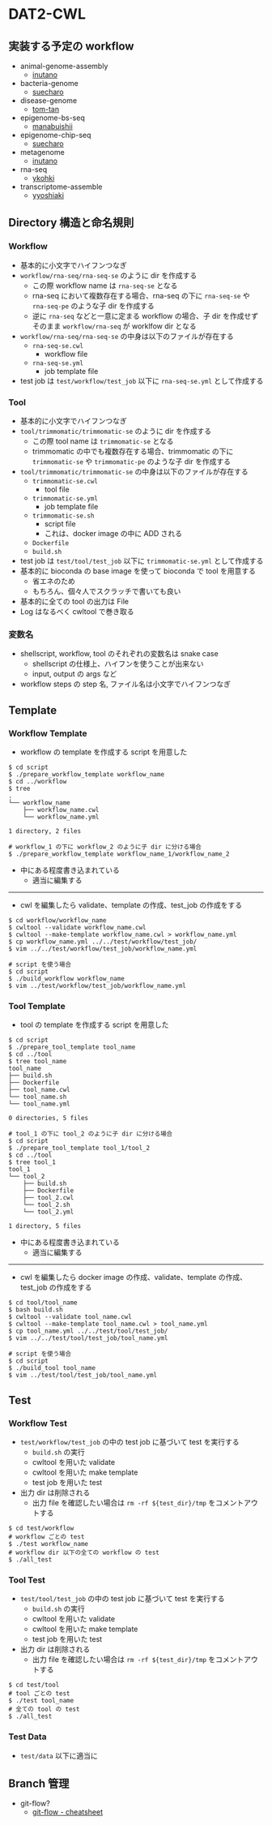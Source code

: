 # DAT2-CWL

## 実装する予定の workflow

- animal-genome-assembly
  - [inutano](github.com/inutano)
- bacteria-genome
  - [suecharo](githu.com/suecharo)
- disease-genome
  - [tom-tan](github.com/tom-tan)
- epigenome-bs-seq
  - [manabuishii](github.com/manabuishii)
- epigenome-chip-seq
  - [suecharo](github.com/suecharo)
- metagenome
  - [inutano](github.com/inutano)
- rna-seq
  - [ykohki](github.com/ykohki)
- transcriptome-assemble
  - [yyoshiaki](github.com/yyoshiaki)

## Directory 構造と命名規則

### Workflow

- 基本的に小文字でハイフンつなぎ
- `workflow/rna-seq/rna-seq-se` のように dir を作成する
  - この際 workflow name は `rna-seq-se` となる
  - rna-seq において複数存在する場合、rna-seq の下に `rna-seq-se` や `rna-seq-pe` のような子 dir を作成する
  - 逆に `rna-seq` などと一意に定まる workflow の場合、子 dir を作成せずそのまま `workflow/rna-seq` が worklfow dir となる
- `workflow/rna-seq/rna-seq-se` の中身は以下のファイルが存在する
  - `rna-seq-se.cwl`
    - workflow file
  - `rna-seq-se.yml`
    - job template file
- test job は `test/workflow/test_job` 以下に `rna-seq-se.yml` として作成する

### Tool

- 基本的に小文字でハイフンつなぎ
- `tool/trimmomatic/trimmomatic-se` のように dir を作成する
  - この際 tool name は `trimmomatic-se` となる
  - trimmomatic の中でも複数存在する場合、trimmomatic の下に `trimmomatic-se` や `trimmomatic-pe` のような子 dir を作成する
- `tool/trimmomatic/trimmomatic-se` の中身は以下のファイルが存在する
  - `trimmomatic-se.cwl`
    - tool file
  - `trimmomatic-se.yml`
    - job template file
  - `trimmomatic-se.sh`
    - script file
    - これは、docker image の中に ADD される
  - `Dockerfile`
  - `build.sh`
- test job は `test/tool/test_job` 以下に `trimmomatic-se.yml` として作成する
- 基本的に bioconda の base image を使って bioconda で tool を用意する
  - 省エネのため
  - もちろん、個々人でスクラッチで書いても良い
- 基本的に全ての tool の出力は File
- Log はなるべく cwltool で巻き取る

### 変数名

- shellscript, workflow, tool のそれぞれの変数名は snake case
  - shellscript の仕様上、ハイフンを使うことが出来ない
  - input, output の args など
- workflow steps の step 名, ファイル名は小文字でハイフンつなぎ

## Template

### Workflow Template

- workflow の template を作成する script を用意した

```shell
$ cd script
$ ./prepare_workflow_template workflow_name
$ cd ../workflow
$ tree
.
└── workflow_name
    ├── workflow_name.cwl
    └── workflow_name.yml

1 directory, 2 files

# workflow_1 の下に workflow_2 のように子 dir に分ける場合
$ ./prepare_workflow_template workflow_name_1/workflow_name_2
```

- 中にある程度書き込まれている
  - 適当に編集する

---

- cwl を編集したら validate、template の作成、test_job の作成をする

```shell
$ cd workflow/workflow_name
$ cwltool --validate workflow_name.cwl
$ cwltool --make-template workflow_name.cwl > workflow_name.yml
$ cp workflow_name.yml ../../test/workflow/test_job/
$ vim ../../test/workflow/test_job/workflow_name.yml

# script を使う場合
$ cd script
$ ./build_workflow workflow_name
$ vim ../test/workflow/test_job/workflow_name.yml
```

### Tool Template

- tool の template を作成する script を用意した

```shell
$ cd script
$ ./prepare_tool_template tool_name
$ cd ../tool
$ tree tool_name
tool_name
├── build.sh
├── Dockerfile
├── tool_name.cwl
└── tool_name.sh
└── tool_name.yml

0 directories, 5 files

# tool_1 の下に tool_2 のように子 dir に分ける場合
$ cd script
$ ./prepare_tool_template tool_1/tool_2
$ cd ../tool
$ tree tool_1
tool_1
└── tool_2
    ├── build.sh
    ├── Dockerfile
    ├── tool_2.cwl
    └── tool_2.sh
    └── tool_2.yml

1 directory, 5 files
```

- 中にある程度書き込まれている
  - 適当に編集する

---

- cwl を編集したら docker image の作成、validate、template の作成、test_job の作成をする

```shell
$ cd tool/tool_name
$ bash build.sh
$ cwltool --validate tool_name.cwl
$ cwltool --make-template tool_name.cwl > tool_name.yml
$ cp tool_name.yml ../../test/tool/test_job/
$ vim ../../test/tool/test_job/tool_name.yml

# script を使う場合
$ cd script
$ ./build_tool tool_name
$ vim ../test/tool/test_job/tool_name.yml
```

## Test

### Workflow Test

- `test/workflow/test_job` の中の test job に基づいて test を実行する
  - `build.sh` の実行
  - cwltool を用いた validate
  - cwltool を用いた make template
  - test job を用いた test
- 出力 dir は削除される
  - 出力 file を確認したい場合は `rm -rf ${test_dir}/tmp` をコメントアウトする

```shell
$ cd test/workflow
# workflow ごとの test
$ ./test workflow_name
# workflow dir 以下の全ての workflow の test
$ ./all_test
```

### Tool Test

- `test/tool/test_job` の中の test job に基づいて test を実行する
  - `build.sh` の実行
  - cwltool を用いた validate
  - cwltool を用いた make template
  - test job を用いた test
- 出力 dir は削除される
  - 出力 file を確認したい場合は `rm -rf ${test_dir}/tmp` をコメントアウトする

```shell
$ cd test/tool
# tool ごとの test
$ ./test tool_name
# 全ての tool の test
$ ./all_test
```

### Test Data

- `test/data` 以下に適当に

## Branch 管理

- git-flow?
  - [git-flow - cheatsheet](https://danielkummer.github.io/git-flow-cheatsheet/)
